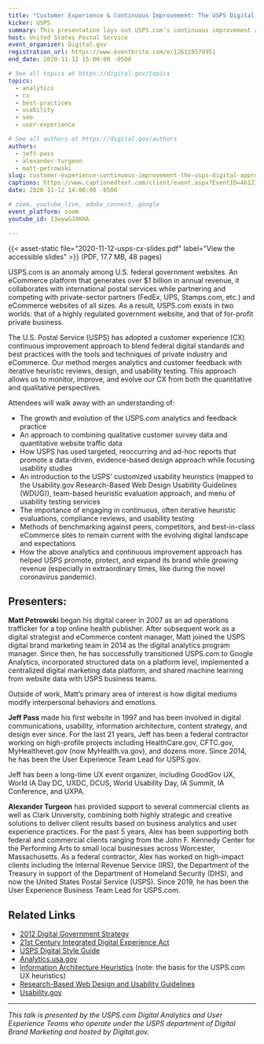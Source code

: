 ```yaml
---
title: "Customer Experience & Continuous Improvement: The USPS Digital Approach"
kicker: USPS
summary: This presentation lays out USPS.com’s continuous improvement approach and how it combines analytics and customer feedback with iterative heuristic reviews, design, and usability testing to monitor, improve, and evolve the USPS.com CX.
host: United States Postal Service
event_organizer: Digital.gov
registration_url: https://www.eventbrite.com/e/126128570951
end_date: 2020-11-12 15:00:00 -0500

# See all topics at https://digital.gov/topics
topics:
  - analytics
  - cx
  - best-practices
  - usability
  - seo
  - user-experience

# See all authors at https://digital.gov/authors
authors:
  - jeff-pass
  - alexander-turgeon
  - matt-petrowski
slug: customer-experience-continuous-improvement-the-usps-digital-approach
captions: https://www.captionedtext.com/client/event.aspx?EventID=4612713&CustomerID=321
date: 2020-11-12 14:00:00 -0500

# zoom, youtube_live, adobe_connect, google
event_platform: zoom
youtube_id: I3wywGJ4KHA

---
```


{{< asset-static file="2020-11-12-usps-cx-slides.pdf" label="View the accessible slides" >}} (PDF, 17.7 MB, 48 pages)

USPS.com is an anomaly among U.S. federal government websites. An eCommerce platform that generates over $1 billion in annual revenue, it collaborates with international postal services while partnering and competing with private-sector partners (FedEx, UPS, Stamps.com, etc.) and eCommerce websites of all sizes. As a result, USPS.com exists in two worlds: that of a highly regulated government website, and that of for-profit private business.

The U.S. Postal Service (USPS) has adopted a customer experience (CX) continuous improvement approach to blend federal digital standards and best practices with the tools and techniques of private industry and eCommerce. Our method merges analytics and customer feedback with iterative heuristic reviews, design, and usability testing. This approach allows us to monitor, improve, and evolve our CX from both the quantitative and qualitative perspectives. 

Attendees will walk away with an understanding of:

* The growth and evolution of the USPS.com analytics and feedback practice
* An approach to combining qualitative customer survey data and quantitative website traffic data
* How USPS has used targeted, reoccurring and ad-hoc reports that promote a data-driven, evidence-based design approach while focusing usability studies
* An introduction to the USPS’ customized usability heuristics (mapped to the Usability.gov Research-Based Web Design Usability Guidelines (WDUG)), team-based heuristic evaluation approach, and menu of usability testing services
* The importance of engaging in continuous, often iterative heuristic evaluations, compliance reviews, and usability testing
* Methods of benchmarking against peers, competitors, and best-in-class eCommerce sites to remain current with the evolving digital landscape and expectations
* How the above analytics and continuous improvement approach has helped USPS promote, protect, and expand its brand while growing revenue (especially in extraordinary times, like during the novel coronavirus pandemic).

## Presenters:

**Matt Petrowski** began his digital career in 2007 as an ad operations trafficker for a top online health publisher. After subsequent work as a digital strategist and eCommerce content manager, Matt joined the USPS digital brand marketing team in 2014 as the digital analytics program manager. Since then, he has successfully transitioned USPS.com to Google Analytics, incorporated structured data on a platform level, implemented a centralized digital marketing data platform, and shared machine learning from website data with USPS business teams. 

Outside of work, Matt’s primary area of interest is how digital mediums modify interpersonal behaviors and emotions. 

**Jeff Pass** made his first website in 1997 and has been involved in digital communications, usability, information architecture, content strategy, and design ever since. For the last 21 years, Jeff has been a federal contractor working on high-profile projects including HealthCare.gov, CFTC.gov, MyHealthevet.gov (now MyHealth.va.gov), and dozens more. Since 2014, he has been the User Experience Team Lead for USPS.gov.

Jeff has been a long-time UX event organizer, including GoodGov UX, World IA Day DC, UXDC, DCUS, World Usability Day, IA Summit, IA Conference, and UXPA.

**Alexander Turgeon** has provided support to several commercial clients as well as Clark University, combining both highly strategic and creative solutions to deliver client results based on business analytics and user experience practices. For the past 5 years, Alex has been supporting both federal and commercial clients ranging from the John F. Kennedy Center for the Performing Arts to small local businesses across Worcester, Massachusetts. As a federal contractor, Alex has worked on high-impact clients including the Internal Revenue Service (IRS), the Department of the Treasury in support of the Department of Homeland Security (DHS), and now the United States Postal Service (USPS). Since 2019, he has been the User Experience Business Team Lead for USPS.com. 

## Related Links

  * [2012 Digital Government Strategy](https://digital.gov/resources/2012-digital-government-strategy/) 
  * [21st Century Integrated Digital Experience Act](https://digital.gov/resources/21st-century-integrated-digital-experience-act/) 
  * [USPS Digital Style Guide](https://www.usps.com/styleguide/) 
  * [Analytics.usa.gov](https://analytics.usa.gov/) 
  * [Information Architecture Heuristics](https://understandinggroup.com/poster) (note: the basis for the USPS.com UX heuristics)
  * [Research-Based Web Design and Usability Guidelines](https://guidelines.usability.gov/) 
  * [Usability.gov](https://www.usability.gov/) 

---

_This talk is presented by the USPS.com Digital Analytics and User Experience Teams who operate under the USPS department of Digital Brand Marketing and hosted by Digital.gov._ 
